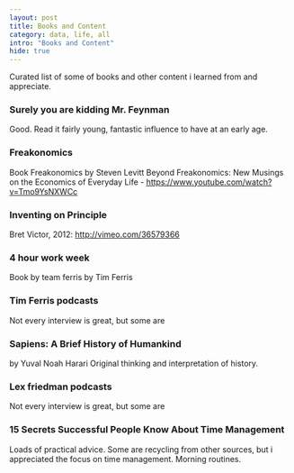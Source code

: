 ```yaml
---
layout: post
title: Books and Content
category: data, life, all
intro: "Books and Content"
hide: true
---
```


Curated list of some of books and other content i learned from and appreciate.

### Surely you are kidding Mr. Feynman
Good. Read it fairly young, fantastic influence to have at an early age.

### Freakonomics
Book Freakonomics by Steven Levitt
Beyond Freakonomics: New Musings on the Economics of Everyday Life - https://www.youtube.com/watch?v=Tmo9YsNXWCc

### Inventing on Principle
Bret Victor, 2012: http://vimeo.com/36579366

### 4 hour work week 
Book by team ferris by Tim Ferris

### Tim Ferris podcasts
Not every interview is great, but some are

### Sapiens: A Brief History of Humankind
by Yuval Noah Harari
Original thinking and interpretation of history.

### Lex friedman podcasts
Not every interview is great, but some are

### 15 Secrets Successful People Know About Time Management 
Loads of practical advice. Some are recycling from other sources, but i appreciated the focus on time management. Morning routines.

